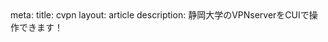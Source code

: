 <route lang="yaml">
meta:
  title: cvpn
  layout: article
  description: 静岡大学のVPNserverをCUIで操作できます！
</route>
